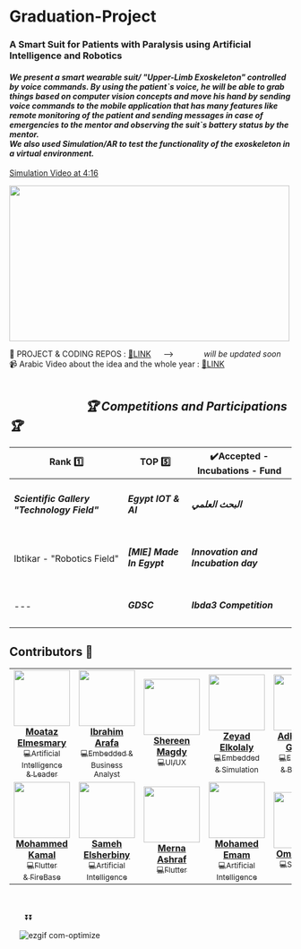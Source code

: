 # Graduation-Project
### A Smart Suit for Patients with Paralysis using Artificial Intelligence and Robotics


<h4><i>We present a smart wearable suit/ "Upper-Limb Exoskeleton" controlled by voice commands.
By using the patient`s voice, he will be able to grab things based on computer vision concepts and move his hand by sending voice commands to the mobile application that has many features like remote monitoring of the patient and sending messages in case of emergencies to the mentor and observing the suit`s battery status by the mentor.<br>
We also used Simulation/AR to test the functionality of the exoskeleton in a virtual environment.</i></h4>

[Simulation Video at 4:16](https://www.youtube.com/watch?v=rVzghIdxPsk&t=87s)

<img src="https://github.com/Moataz-Elmesmary/Graduation-Project/assets/92026137/5624a07f-eb0c-472b-a992-c5e850183db5" width="500" height="278">


🎥 PROJECT & CODING REPOS : [:pushpin:LINK](https://github.com/orgs/Exous-Team/repositories) &emsp; --> &emsp; &emsp;&emsp; <i>will be updated soon</i><br>
📹 Arabic Video about the idea and the whole year : [:pushpin:LINK](https://www.youtube.com/watch?v=J7khKzDMe1c)<br><br>

<h2><i>&emsp;&emsp; &emsp;&emsp; &emsp;&emsp;🏆 Competitions and Participations 🏆</i></h3>

| 	**Rank :one:**        | 	**TOP :five:**           | 	**:heavy_check_mark:Accepted - Incubations - Fund**           |
| ------------- | --------------------- | -------------------- |
|<h5>Scientific Gallery "Technology Field"<br>|<h5> Egypt IOT & AI<br>|<h5>البحث العلمي<br>
Ibtikar - "Robotics Field"</h5>|<h5>[MIE] Made In Egypt<br>|<h5>Innovation and Incubation day<br>
---|<h5>GDSC</h5>|<h5>Ibda3 Competition </h5>|


## Contributors 👤

<table>
  <tr>    
    <td align="center"><a href="https://github.com/Moataz-Elmesmary"><img src="https://media.licdn.com/dms/image/D4D03AQF0bbNmiNrODQ/profile-displayphoto-shrink_400_400/0/1692794825005?e=1707350400&v=beta&t=dT9bHwSrk312k3YS_fdZXCvwFpFmPG3xKUopk8V_j2w" width="100px;" alt=""/><br /><b>Moataz Elmesmary</b></a><br /><a href="https://github.com/Moataz-Elmesmary/Genomics-Project/commits/main" title="Code"><sub>💻Artificial Intelligence<br> & Leader</sub></a></td>
    <td align="center"><a href="https://github.com/ibrahimarafa001"><img src="https://avatars.githubusercontent.com/u/83786479?v=4" width="100px;" alt=""/><br /><b>Ibrahim Arafa</b></a><br /><a href="https://github.com/Moataz-Elmesmary/Genomics-Project/tree/main/templates" title="Code"><sub>💻Embedded &<br> Business Analyst</sub></a></td>
     <td align="center"><a href="https://github.com/shereenmagdy"><img src="https://avatars.githubusercontent.com/u/99685762?v=4" width="100px;" alt=""/><br /><b>Shereen Magdy
</b></a><br /><a href="https://github.com/Moataz-Elmesmary/Genomics-Project/tree/main/templates" title="Code"><sub>💻UI/UX</sub></a></td>
     <td align="center"><a href="https://github.com/ZeyadElkolaly"><img src="https://avatars.githubusercontent.com/u/102630312?v=4" width="100px;" alt=""/><br /><b>Zeyad Elkolaly</b></a><br /><a href="https://github.com/Moataz-Elmesmary/Genomics-Project/tree/main/templates" title="Code"><sub>💻Embedded<br> & Simulation</sub></a></td>
     <td align="center"><a href="https://github.com/adhamalghreeb"><img src="https://media.licdn.com/dms/image/D4D03AQH4pHdh2lZkCQ/profile-displayphoto-shrink_800_800/0/1688666501810?e=1707350400&v=beta&t=HQSG3uaw1eUR6N-guCvA6tyhdDht9fzjOrGtiycMj9M" width="100px;" alt=""/><br /><b>Adham Al-Ghreeb</b></a><br /><a href="https://github.com/Moataz-Elmesmary/Genomics-Project/tree/main/templates" title="Code"><sub>💻Embedded<br> & Back-end</sub></a></td>

  </tr>
  <tr>    
    <td align="center"><a href="https://github.com/0xM0K74"><img src="https://media.licdn.com/dms/image/D4D03AQFQBz6CuYKspA/profile-displayphoto-shrink_400_400/0/1688384026384?e=1707350400&v=beta&t=dhVZQDh8A2rKfPiq8X944mIFCPcUfPeZzTHY8rSvizk" width="100px;" alt=""/><br /><b>Mohammed Kamal
</b></a><br /><a href="https://github.com/Moataz-Elmesmary/Genomics-Project/commits/main" title="Code"><sub>💻Flutter <br>& FireBase</sub></a></td>
    <td align="center"><a href="https://github.com/Sameh-Elsherbiny"><img src="https://avatars.githubusercontent.com/u/129293968?v=4" width="100px;" alt=""/><br /><b>Sameh Elsherbiny</b></a><br /><a href="https://github.com/Moataz-Elmesmary/Genomics-Project/tree/main/templates" title="Code"><sub>💻Artificial Intelligence</sub></a></td>
     <td align="center"><a href="https://github.com/Mernashrif"><img src="https://avatars.githubusercontent.com/u/88146784?v=4" width="100px;" alt=""/><br /><b>Merna Ashraf
</b></a><br /><a href="https://github.com/Moataz-Elmesmary/Genomics-Project/tree/main/templates" title="Code"><sub>💻Flutter</sub></a></td>
     <td align="center"><a href="https://github.com/mohammed-emam74"><img src="https://avatars.githubusercontent.com/u/129282397?v=4" width="100px;" alt=""/><br /><b>Mohamed Emam</b></a><br /><a href="https://github.com/Moataz-Elmesmary/Genomics-Project/tree/main/templates" title="Code"><sub>💻Artificial Intelligence</sub></a></td>
     <td align="center"><a href="https://github.com/Fekry1"><img src="https://avatars.githubusercontent.com/u/94553734?v=4" width="100px;" alt=""/><br /><b>Omar Fekry</b></a><br /><a href="https://github.com/Moataz-Elmesmary/Genomics-Project/tree/main/templates" title="Code"><sub>💻Simulation</sub></a></td>
  </tr>
 
</table>

<br><br>&emsp;&emsp;⏬⏬


&emsp; ![ezgif com-optimize](https://github.com/Moataz-Elmesmary/Graduation-Project/assets/92026137/4587ee80-b48f-43fc-8c67-3965627e7b72)

